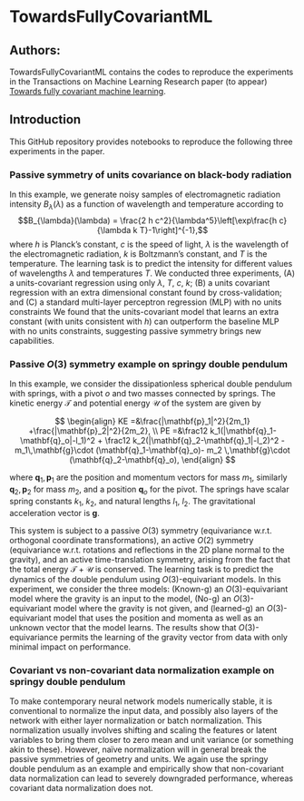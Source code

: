# TowardsFullyCovariantML

## Authors:
TowardsFullyCovariantML contains the codes to reproduce the experiments in the Transactions on Machine Learning Research paper (to appear) [Towards fully covariant machine learning](https://arxiv.org/abs/2301.13724).

## Introduction
This GitHub repository provides notebooks to reproduce the following three experiments in the paper.

### Passive symmetry of units covariance on black-body radiation
In this example, we generate noisy samples of electromagnetic radiation intensity $B_{\lambda}(\lambda)$ 
as a function of wavelength and temperature according to
$$B_{\lambda}(\lambda) = \frac{2 h c^2}{\lambda^5}\left[\exp\frac{h c}{\lambda k T}-1\right]^{-1},$$
where $h$ is Planck’s constant, $c$ is the speed of light, $\lambda$ is the wavelength of the electromagnetic radiation, 
$k$ is Boltzmann’s constant, and $T$ is the temperature. 
The learning task is to predict the intensity for different values of wavelengths $\lambda$ and temperatures $T$.
We conducted three experiments, (A) a units-covariant regression using only $\lambda$, $T$, $c$, $k$; 
(B) a units covariant regression with an extra dimensional constant found by cross-validation; and 
(C) a standard multi-layer perceptron regression (MLP) with no units constraints
We found that the units-covariant model that learns an extra constant (with units consistent with $h$)
can outperform the baseline MLP with no units constraints, suggesting passive symmetry brings new capabilities.

### Passive *O*(3) symmetry example on springy double pendulum
In this example, we consider the dissipationless spherical double pendulum with springs, with a pivot $o$ and two
masses connected by springs. The kinetic energy $\mathcal{T}$ and potential energy $\mathcal{U}$ of the system are given by

$$
\begin{align}
KE =&\frac{|\mathbf{p}_1|^2}{2m_1} +\frac{|\mathbf{p}_2|^2}{2m_2}, \\
PE =&\frac12 k_1(|\mathbf{q}_1-\mathbf{q}_o|-l_1)^2 + \frac12 k_2(|\mathbf{q}_2-\mathbf{q}_1|-l_2)^2 
    -m_1\,\mathbf{g}\cdot (\mathbf{q}_1-\mathbf{q}_o)- m_2 \,\mathbf{g}\cdot  (\mathbf{q}_2-\mathbf{q}_o),  
\end{align}
$$

where $\mathbf{q}_1, \mathbf{p}_1$ are the position and momentum vectors for mass $m_1$, similarly $\mathbf{q}_2, \mathbf{p}_2$ for mass $m_2$, and a position $\mathbf{q}_o$ for the pivot. The springs have scalar spring constants $k_1$, $k_2$, and natural lengths $l_1$, $l_2$. The gravitational acceleration vector is $\mathbf{g}$. 

This system is subject to a passive *O*(3) symmetry (equivariance w.r.t. orthogonal coordinate transformations), 
an active *O*(2) symmetry (equivariance w.r.t. rotations and reflections in the 2D plane normal to the gravity), 
and an active time-translation symmetry, arising from the fact that the total energy $\mathcal{T}+\mathcal{U}$ is conserved.
The learning task is to predict the dynamics of the double pendulum using *O*(3)-equivariant models.
In this experiment, we consider the three models: 
(Known-g) an *O*(3)-equivariant model where the gravity is an input to the model, 
(No-g) an *O*(3)-equivariant model where the gravity is not given, 
and (learned-g) an *O*(3)-equivariant model that uses the position and momenta as well as an unknown vector that the model learns. 
The results show that *O*(3)-equivariance permits the learning of the gravity vector from data with only minimal impact on performance.


### Covariant vs non-covariant data normalization example on springy double pendulum
To make contemporary neural network models numerically stable, it is conventional to normalize the input
data, and possibly also layers of the network with either layer normalization or batch normalization. This
normalization usually involves shifting and scaling the features or latent variables to bring them closer to
zero mean and unit variance (or something akin to these).
However, naïve normalization will in general break the passive symmetries of geometry and units. 
We again use the springy double pendulum as an example 
and empirically show that non-covariant data normalization can lead to severely downgraded performance, 
whereas covariant data normalization does not.


